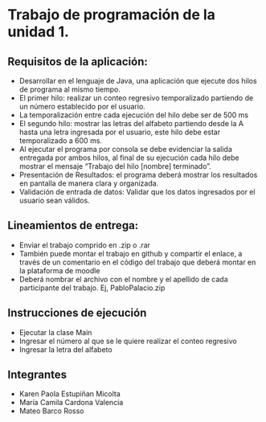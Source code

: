 
# Trabajo de programación de la unidad 1.

## Requisitos de la aplicación:

* Desarrollar en el lenguaje de Java, una aplicación que ejecute dos hilos de programa al mismo tiempo.
* El primer hilo: realizar un conteo regresivo temporalizado partiendo de un número establecido por el usuario.
* La temporalización entre cada ejecución del hilo debe ser de 500 ms
* El segundo hilo: mostrar las letras del alfabeto partiendo desde la A hasta una letra ingresada por el usuario, este hilo debe estar temporalizado a 600 ms.
* Al ejecutar el programa por consola se debe evidenciar la salida entregada por ambos hilos, al final de su ejecución cada hilo debe mostrar el mensaje “Trabajo del hilo [nombre] terminado”.
* Presentación de Resultados: el programa deberá mostrar los resultados en pantalla de manera clara y organizada.
* Validación de entrada de datos: Validar que los datos ingresados por el usuario sean válidos.
## Lineamientos de entrega:

* Enviar el trabajo comprido en .zip o .rar
* También puede montar el trabajo en github y compartir el enlace, a través de un comentario en el código del trabajo que deberá montar en la plataforma de moodle
* Deberá nombrar el archivo con el nombre y el apellido de cada participante del trabajo. Ej, PabloPalacio.zip

## Instrucciones de ejecución

* Ejecutar la clase Main
* Ingresar el número al que se le quiere realizar el conteo regresivo
* Ingresar la letra del alfabeto
  
## Integrantes

* Karen Paola Estupiñan Micolta
* María Camila Cardona Valencia
* Mateo Barco Rosso
